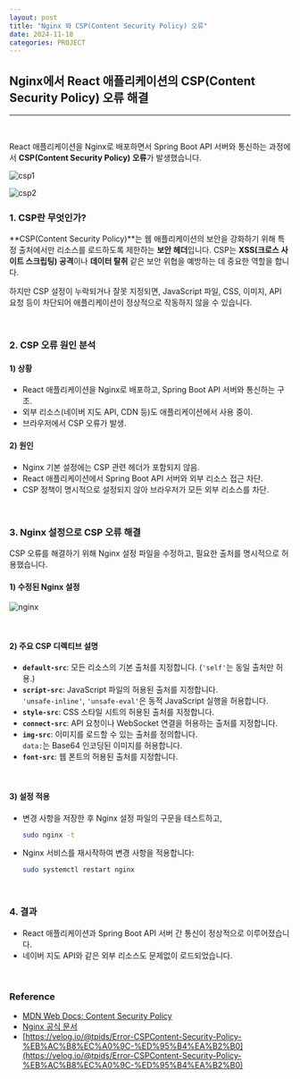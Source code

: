 ```yaml
---
layout: post  
title: "Nginx 와 CSP(Content Security Policy) 오류"  
date: 2024-11-18   
categories: PROJECT
---
```


## Nginx에서 React 애플리케이션의 CSP(Content Security Policy) 오류 해결

<hr>  
<br>



React 애플리케이션을 Nginx로 배포하면서 Spring Boot API 서버와 통신하는 과정에서 **CSP(Content Security Policy) 오류**가 발생했습니다.

![csp1](https://github.com/user-attachments/assets/30d5386f-2999-4301-ac97-1ed25a159b33)

![csp2](https://github.com/user-attachments/assets/b52b7e7e-70b1-4492-80ae-96b6d2e37762)
<br>


### 1. CSP란 무엇인가?

**CSP(Content Security Policy)**는 웹 애플리케이션의 보안을 강화하기 위해 특정 출처에서만 리소스를 로드하도록 제한하는 **보안 헤더**입니다. CSP는 **XSS(크로스 사이트 스크립팅) 공격**이나 **데이터 탈취** 같은 보안 위협을 예방하는 데 중요한 역할을 합니다.

하지만 CSP 설정이 누락되거나 잘못 지정되면, JavaScript 파일, CSS, 이미지, API 요청 등이 차단되어 애플리케이션이 정상적으로 작동하지 않을 수 있습니다.

<br>

### 2. CSP 오류 원인 분석

#### 1) 상황
- React 애플리케이션을 Nginx로 배포하고, Spring Boot API 서버와 통신하는 구조.
- 외부 리소스(네이버 지도 API, CDN 등)도 애플리케이션에서 사용 중이.
- 브라우저에서 CSP 오류가 발생.

#### 2) 원인
- Nginx 기본 설정에는 CSP 관련 헤더가 포함되지 않음.
- React 애플리케이션에서 Spring Boot API 서버와 외부 리소스 접근 차단.
- CSP 정책이 명시적으로 설정되지 않아 브라우저가 모든 외부 리소스를 차단.

<br>

### 3. Nginx 설정으로 CSP 오류 해결

CSP 오류를 해결하기 위해 Nginx 설정 파일을 수정하고, 필요한 출처를 명시적으로 허용했습니다.

#### 1) 수정된 Nginx 설정

![nginx](https://github.com/user-attachments/assets/76574ceb-3576-471b-802e-3753c63ed283)

<br>

#### 2) 주요 CSP 디렉티브 설명

- **`default-src`**: 모든 리소스의 기본 출처를 지정합니다. (`'self'`는 동일 출처만 허용.)
- **`script-src`**: JavaScript 파일의 허용된 출처를 지정합니다.  
  `'unsafe-inline'`, `'unsafe-eval'`은 동적 JavaScript 실행을 허용합니다.
- **`style-src`**: CSS 스타일 시트의 허용된 출처를 지정합니다.
- **`connect-src`**: API 요청이나 WebSocket 연결을 허용하는 출처를 지정합니다.
- **`img-src`**: 이미지를 로드할 수 있는 출처를 정의합니다.  
  `data:`는 Base64 인코딩된 이미지를 허용합니다.
- **`font-src`**: 웹 폰트의 허용된 출처를 지정합니다.

<br>

#### 3) 설정 적용

- 변경 사항을 저장한 후 Nginx 설정 파일의 구문을 테스트하고,
   ```bash
   sudo nginx -t
   ```

- Nginx 서비스를 재시작하여 변경 사항을 적용합니다:
   ```bash
   sudo systemctl restart nginx
   ```

<br>

### 4. 결과

- React 애플리케이션과 Spring Boot API 서버 간 통신이 정상적으로 이루어졌습니다.
- 네이버 지도 API와 같은 외부 리소스도 문제없이 로드되었습니다.

<br>

### Reference
- [MDN Web Docs: Content Security Policy](https://developer.mozilla.org/en-US/docs/Web/HTTP/CSP)  
- [Nginx 공식 문서](https://nginx.org/en/docs/)
- [https://velog.io/@tpids/Error-CSPContent-Security-Policy-%EB%AC%B8%EC%A0%9C-%ED%95%B4%EA%B2%B0](https://velog.io/@tpids/Error-CSPContent-Security-Policy-%EB%AC%B8%EC%A0%9C-%ED%95%B4%EA%B2%B0)
